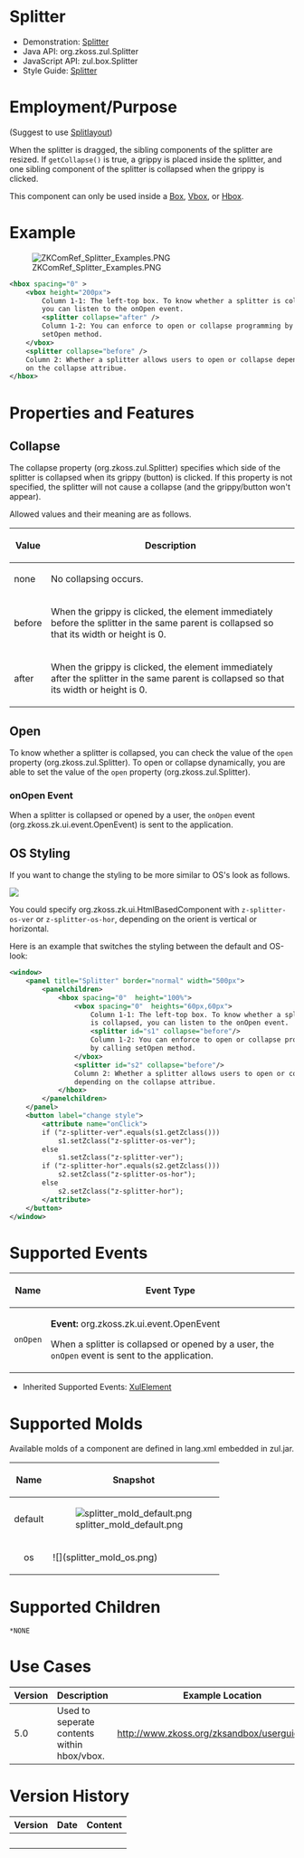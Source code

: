 

# Splitter

- Demonstration: [Splitter](http://www.zkoss.org/zkdemo/layout/splitter)
- Java API: <javadoc>org.zkoss.zul.Splitter</javadoc>
- JavaScript API: <javadoc directory="jsdoc">zul.box.Splitter</javadoc>
- Style Guide: [
  Splitter](ZK_Style_Guide/XUL_Component_Specification/Splitter)

# Employment/Purpose

(Suggest to use [
Splitlayout](ZK_Component_Reference/Layouts/Splitlayout))

When the splitter is dragged, the sibling components of the splitter are
resized. If `getCollapse()` is true, a grippy is placed inside the
splitter, and one sibling component of the splitter is collapsed when
the grippy is clicked.

This component can only be used inside a [
Box](ZK_Component_Reference/Layouts/Box), [
Vbox](ZK_Component_Reference/Layouts/Vbox), or [
Hbox](ZK_Component_Reference/Layouts/Hbox).

# Example

<figure>
<img src="ZKComRef_Splitter_Examples.PNG"
title="ZKComRef_Splitter_Examples.PNG" />
<figcaption>ZKComRef_Splitter_Examples.PNG</figcaption>
</figure>

``` xml
<hbox spacing="0" >
    <vbox height="200px">
        Column 1-1: The left-top box. To know whether a splitter is collapsed,
        you can listen to the onOpen event.
        <splitter collapse="after" />
        Column 1-2: You can enforce to open or collapse programming by calling
        setOpen method.
    </vbox>
    <splitter collapse="before" />
    Column 2: Whether a splitter allows users to open or collapse depending
    on the collapse attribue.
</hbox>
```

# Properties and Features

## Collapse

The collapse property
(<javadoc method="setCollapse(java.lang.String)">org.zkoss.zul.Splitter</javadoc>)
specifies which side of the splitter is collapsed when its grippy
(button) is clicked. If this property is not specified, the splitter
will not cause a collapse (and the grippy/button won't appear).

Allowed values and their meaning are as follows.

<table>
<thead>
<tr class="header">
<th><center>
<p>Value</p>
</center></th>
<th><center>
<p>Description</p>
</center></th>
</tr>
</thead>
<tbody>
<tr class="odd">
<td><p>none</p></td>
<td><p>No collapsing occurs.</p></td>
</tr>
<tr class="even">
<td><p>before</p></td>
<td><p>When the grippy is clicked, the element immediately before the
splitter in the same parent is collapsed so that its width or height is
0.</p></td>
</tr>
<tr class="odd">
<td><p>after</p></td>
<td><p>When the grippy is clicked, the element immediately after the
splitter in the same parent is collapsed so that its width or height is
0.</p></td>
</tr>
</tbody>
</table>

## Open

To know whether a splitter is collapsed, you can check the value of the
`open` property
(<javadoc method="isOpen()">org.zkoss.zul.Splitter</javadoc>). To open
or collapse dynamically, you are able to set the value of the `open`
property
(<javadoc method="setOpen(boolean)">org.zkoss.zul.Splitter</javadoc>).

### onOpen Event

When a splitter is collapsed or opened by a user, the `onOpen` event
(<javadoc>org.zkoss.zk.ui.event.OpenEvent</javadoc>) is sent to the
application.

## OS Styling

If you want to change the styling to be more similar to OS's look as
follows.

![](DrSplitterOS.png)

You could specify
<javadoc method="setZclass(java.lang.String)">org.zkoss.zk.ui.HtmlBasedComponent</javadoc>
with `z-splitter-os-ver` or `z-splitter-os-hor`, depending on the orient
is vertical or horizontal.

Here is an example that switches the styling between the default and
OS-look:

``` xml
<window>
    <panel title="Splitter" border="normal" width="500px">
        <panelchildren>
            <hbox spacing="0"  height="100%">
                <vbox spacing="0"  heights="60px,60px">
                    Column 1-1: The left-top box. To know whether a splitter
                    is collapsed, you can listen to the onOpen event.
                    <splitter id="s1" collapse="before"/>
                    Column 1-2: You can enforce to open or collapse programming
                    by calling setOpen method.
                </vbox>
                <splitter id="s2" collapse="before"/>
                Column 2: Whether a splitter allows users to open or collapse
                depending on the collapse attribue.
            </hbox>
        </panelchildren>
    </panel>
    <button label="change style">
        <attribute name="onClick">
        if ("z-splitter-ver".equals(s1.getZclass()))
            s1.setZclass("z-splitter-os-ver");
        else
            s1.setZclass("z-splitter-ver");
        if ("z-splitter-hor".equals(s2.getZclass()))
            s2.setZclass("z-splitter-os-hor");
        else
            s2.setZclass("z-splitter-hor");
        </attribute>
    </button>
</window>
```

# Supported Events

<table>
<thead>
<tr class="header">
<th><center>
<p>Name</p>
</center></th>
<th><center>
<p>Event Type</p>
</center></th>
</tr>
</thead>
<tbody>
<tr class="odd">
<td><center>
<p><code>onOpen</code></p>
</center></td>
<td><p><strong>Event:</strong>
<javadoc>org.zkoss.zk.ui.event.OpenEvent</javadoc></p>
<p>When a splitter is collapsed or opened by a user, the
<code>onOpen</code> event is sent to the application.</p></td>
</tr>
</tbody>
</table>

- Inherited Supported Events: [
  XulElement](ZK_Component_Reference/Base_Components/XulElement#Supported_Events)

# Supported Molds

Available molds of a component are defined in lang.xml embedded in
zul.jar.

<table>
<thead>
<tr class="header">
<th><center>
<p>Name</p>
</center></th>
<th><center>
<p>Snapshot</p>
</center></th>
</tr>
</thead>
<tbody>
<tr class="odd">
<td><center>
<p>default</p>
</center></td>
<td><figure>
<img src="splitter_mold_default.png"
title="splitter_mold_default.png" />
<figcaption>splitter_mold_default.png</figcaption>
</figure></td>
</tr>
<tr class="even">
<td><center>
<p>os</p>
</center></td>
<td>![](splitter_mold_os.png)</td>
</tr>
</tbody>
</table>

# Supported Children

`*NONE`

# Use Cases

| Version | Description                                 | Example Location                                |
|---------|---------------------------------------------|-------------------------------------------------|
| 5.0     | Used to seperate contents within hbox/vbox. | <http://www.zkoss.org/zksandbox/userguide/#l13> |

# Version History



| Version | Date | Content |
|---------|------|---------|
|         |      |         |


